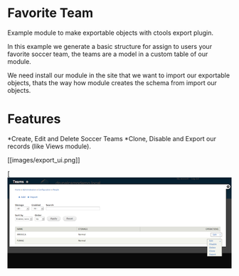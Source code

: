 Favorite Team
=============

Example module to make exportable objects with ctools export plugin.

In this example we generate a basic structure for assign to users your favorite soccer team, the teams are a model in a custom table of our module.

We need install our module in the site that we want to import our exportable objects, thats the way how module creates the schema from import our objects.

Features
========

*Create, Edit and Delete Soccer Teams
*Clone, Disable and Export our records (like Views module).


[[images/export_ui.png]]

[![export ui(https://github.com/omero/favorite_team/blob/master/images/export_ui.png)](https://github.com/omero/favorite_team/blob/master/images/export_ui.png)
